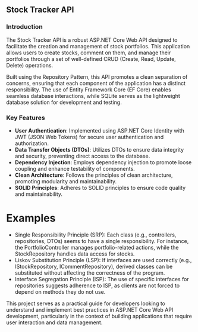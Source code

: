 ## Stock Tracker API

### Introduction

The Stock Tracker API is a robust ASP.NET Core Web API designed to facilitate the creation and management of stock portfolios. This application allows users to create stocks, comment on them, and manage their portfolios through a set of well-defined CRUD (Create, Read, Update, Delete) operations.

Built using the Repository Pattern, this API promotes a clean separation of concerns, ensuring that each component of the application has a distinct responsibility. The use of Entity Framework Core (EF Core) enables seamless database interactions, while SQLite serves as the lightweight database solution for development and testing.

### Key Features

- **User Authentication**: Implemented using ASP.NET Core Identity with JWT (JSON Web Tokens) for secure user authentication and authorization.
- **Data Transfer Objects (DTOs)**: Utilizes DTOs to ensure data integrity and security, preventing direct access to the database.
- **Dependency Injection**: Employs dependency injection to promote loose coupling and enhance testability of components.
- **Clean Architecture**: Follows the principles of clean architecture, promoting modularity and maintainability.
- **SOLID Principles**: Adheres to SOLID principles to ensure code quality and maintainability. 

# Examples 
- Single Responsibility Principle (SRP): Each class (e.g., controllers, repositories, DTOs) seems to have a single responsibility. For instance, the PortfolioController manages portfolio-related actions, while the StockRepository handles data access for stocks.
- Liskov Substitution Principle (LSP): If interfaces are used correctly (e.g., IStockRepository, ICommentRepository), derived classes can be substituted without affecting the correctness of the program.
- Interface Segregation Principle (ISP): The use of specific interfaces for repositories suggests adherence to ISP, as clients are not forced to depend on methods they do not use.

This project serves as a practical guide for developers looking to understand and implement best practices in ASP.NET Core Web API development, particularly in the context of building applications that require user interaction and data management.